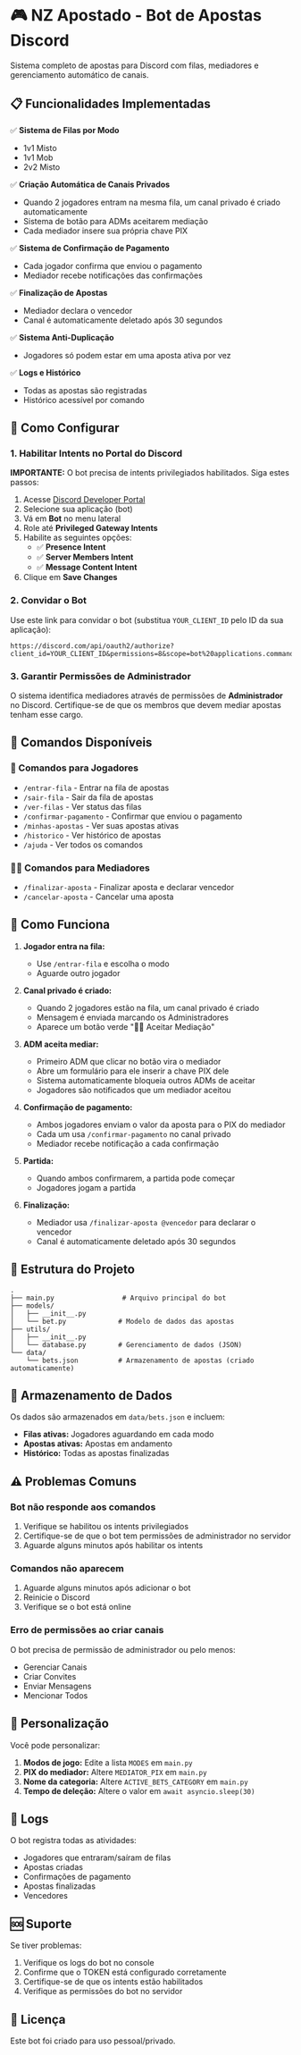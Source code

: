 # 🎮 NZ Apostado - Bot de Apostas Discord

Sistema completo de apostas para Discord com filas, mediadores e gerenciamento automático de canais.

## 📋 Funcionalidades Implementadas

✅ **Sistema de Filas por Modo**
- 1v1 Misto
- 1v1 Mob
- 2v2 Misto

✅ **Criação Automática de Canais Privados**
- Quando 2 jogadores entram na mesma fila, um canal privado é criado automaticamente
- Sistema de botão para ADMs aceitarem mediação
- Cada mediador insere sua própria chave PIX

✅ **Sistema de Confirmação de Pagamento**
- Cada jogador confirma que enviou o pagamento
- Mediador recebe notificações das confirmações

✅ **Finalização de Apostas**
- Mediador declara o vencedor
- Canal é automaticamente deletado após 30 segundos

✅ **Sistema Anti-Duplicação**
- Jogadores só podem estar em uma aposta ativa por vez

✅ **Logs e Histórico**
- Todas as apostas são registradas
- Histórico acessível por comando

## 🚀 Como Configurar

### 1. Habilitar Intents no Portal do Discord

**IMPORTANTE:** O bot precisa de intents privilegiados habilitados. Siga estes passos:

1. Acesse [Discord Developer Portal](https://discord.com/developers/applications/)
2. Selecione sua aplicação (bot)
3. Vá em **Bot** no menu lateral
4. Role até **Privileged Gateway Intents**
5. Habilite as seguintes opções:
   - ✅ **Presence Intent**
   - ✅ **Server Members Intent**
   - ✅ **Message Content Intent**
6. Clique em **Save Changes**

### 2. Convidar o Bot

Use este link para convidar o bot (substitua `YOUR_CLIENT_ID` pelo ID da sua aplicação):

```
https://discord.com/api/oauth2/authorize?client_id=YOUR_CLIENT_ID&permissions=8&scope=bot%20applications.commands
```

### 3. Garantir Permissões de Administrador

O sistema identifica mediadores através de permissões de **Administrador** no Discord. Certifique-se de que os membros que devem mediar apostas tenham esse cargo.

## 📖 Comandos Disponíveis

### 👥 Comandos para Jogadores

- `/entrar-fila` - Entrar na fila de apostas
- `/sair-fila` - Sair da fila de apostas
- `/ver-filas` - Ver status das filas
- `/confirmar-pagamento` - Confirmar que enviou o pagamento
- `/minhas-apostas` - Ver suas apostas ativas
- `/historico` - Ver histórico de apostas
- `/ajuda` - Ver todos os comandos

### 👨‍⚖️ Comandos para Mediadores

- `/finalizar-aposta` - Finalizar aposta e declarar vencedor
- `/cancelar-aposta` - Cancelar uma aposta

## 🎯 Como Funciona

1. **Jogador entra na fila:**
   - Use `/entrar-fila` e escolha o modo
   - Aguarde outro jogador

2. **Canal privado é criado:**
   - Quando 2 jogadores estão na fila, um canal privado é criado
   - Mensagem é enviada marcando os Administradores
   - Aparece um botão verde "👨‍⚖️ Aceitar Mediação"

3. **ADM aceita mediar:**
   - Primeiro ADM que clicar no botão vira o mediador
   - Abre um formulário para ele inserir a chave PIX dele
   - Sistema automaticamente bloqueia outros ADMs de aceitar
   - Jogadores são notificados que um mediador aceitou

4. **Confirmação de pagamento:**
   - Ambos jogadores enviam o valor da aposta para o PIX do mediador
   - Cada um usa `/confirmar-pagamento` no canal privado
   - Mediador recebe notificação a cada confirmação

5. **Partida:**
   - Quando ambos confirmarem, a partida pode começar
   - Jogadores jogam a partida

6. **Finalização:**
   - Mediador usa `/finalizar-aposta @vencedor` para declarar o vencedor
   - Canal é automaticamente deletado após 30 segundos

## 📁 Estrutura do Projeto

```
.
├── main.py                 # Arquivo principal do bot
├── models/
│   ├── __init__.py
│   └── bet.py             # Modelo de dados das apostas
├── utils/
│   ├── __init__.py
│   └── database.py        # Gerenciamento de dados (JSON)
└── data/
    └── bets.json          # Armazenamento de apostas (criado automaticamente)
```

## 💾 Armazenamento de Dados

Os dados são armazenados em `data/bets.json` e incluem:

- **Filas ativas:** Jogadores aguardando em cada modo
- **Apostas ativas:** Apostas em andamento
- **Histórico:** Todas as apostas finalizadas

## ⚠️ Problemas Comuns

### Bot não responde aos comandos

1. Verifique se habilitou os intents privilegiados
2. Certifique-se de que o bot tem permissões de administrador no servidor
3. Aguarde alguns minutos após habilitar os intents

### Comandos não aparecem

1. Aguarde alguns minutos após adicionar o bot
2. Reinicie o Discord
3. Verifique se o bot está online

### Erro de permissões ao criar canais

O bot precisa de permissão de administrador ou pelo menos:
- Gerenciar Canais
- Criar Convites
- Enviar Mensagens
- Mencionar Todos

## 🔧 Personalização

Você pode personalizar:

1. **Modos de jogo:** Edite a lista `MODES` em `main.py`
2. **PIX do mediador:** Altere `MEDIATOR_PIX` em `main.py`
3. **Nome da categoria:** Altere `ACTIVE_BETS_CATEGORY` em `main.py`
4. **Tempo de deleção:** Altere o valor em `await asyncio.sleep(30)`

## 📝 Logs

O bot registra todas as atividades:
- Jogadores que entraram/saíram de filas
- Apostas criadas
- Confirmações de pagamento
- Apostas finalizadas
- Vencedores

## 🆘 Suporte

Se tiver problemas:

1. Verifique os logs do bot no console
2. Confirme que o TOKEN está configurado corretamente
3. Certifique-se de que os intents estão habilitados
4. Verifique as permissões do bot no servidor

## 📄 Licença

Este bot foi criado para uso pessoal/privado.

